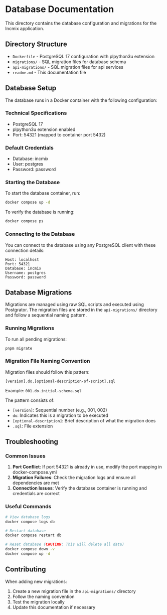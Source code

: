 # Database Documentation

This directory contains the database configuration and migrations for the Incmix application.

## Directory Structure

- `Dockerfile` - PostgreSQL 17 configuration with plpython3u extension
- `migrations/` - SQL migration files for database schema
- `api-migrations/` - SQL migration files for api services
- `readme.md` - This documentation file

## Database Setup

The database runs in a Docker container with the following configuration:

### Technical Specifications
- PostgreSQL 17
- plpython3u extension enabled
- Port: 54321 (mapped to container port 5432)

### Default Credentials
- Database: incmix
- User: postgres
- Password: password

### Starting the Database
To start the database container, run:
```bash
docker compose up -d
```

To verify the database is running:
```bash
docker compose ps
```

### Connecting to the Database
You can connect to the database using any PostgreSQL client with these connection details:
```
Host: localhost
Port: 54321
Database: incmix
Username: postgres
Password: password
```

## Database Migrations

Migrations are managed using raw SQL scripts and executed using Postgrator. The migration files are stored in the `api-migrations/` directory and follow a sequential naming pattern.

### Running Migrations
To run all pending migrations:
```bash
pnpm migrate
```

### Migration File Naming Convention
Migration files should follow this pattern:
```
[version].do.[optional-description-of-script].sql
```
Example: `001.do.initial-schema.sql`

The pattern consists of:
- `[version]`: Sequential number (e.g., 001, 002)
- `do`: Indicates this is a migration to be executed
- `[optional-description]`: Brief description of what the migration does
- `.sql`: File extension


## Troubleshooting

### Common Issues
1. **Port Conflict**: If port 54321 is already in use, modify the port mapping in docker-compose.yml
2. **Migration Failures**: Check the migration logs and ensure all dependencies are met
3. **Connection Issues**: Verify the database container is running and credentials are correct

### Useful Commands
```bash
# View database logs
docker compose logs db

# Restart database
docker compose restart db

# Reset database (CAUTION: This will delete all data)
docker compose down -v
docker compose up -d
```

## Contributing

When adding new migrations:
1. Create a new migration file in the `api-migrations/` directory
2. Follow the naming convention
3. Test the migration locally
4. Update this documentation if necessary

